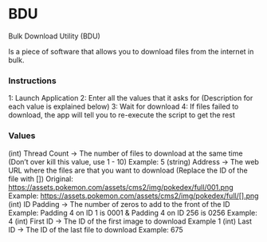 # BDU
Bulk Download Utility (BDU)

Is a piece of software that allows you to download files from the internet in bulk.

### Instructions
1: Launch Application
2: Enter all the values that it asks for (Description for each value is explained below)
3: Wait for download
4: If files failed to download, the app will tell you to re-execute the script to get the rest

### Values
(int) Thread Count -> The number of files to download at the same time (Don’t over kill this value, use 1 - 10)
     Example: 5
(string) Address -> The web URL where the files are that you want to download (Replace the ID of the file with \[])
     Original: https://assets.pokemon.com/assets/cms2/img/pokedex/full/001.png
     Example: https://assets.pokemon.com/assets/cms2/img/pokedex/full/[].png
(int) ID Padding -> The number of zeros to add to the front of the ID
     Example: Padding 4 on ID 1 is 0001 & Padding 4 on ID 256 is 0256
     Example: 4
(int) First ID -> The ID of the first image to download
     Example 1
(int) Last ID -> The ID of the last file to download
     Example: 675
